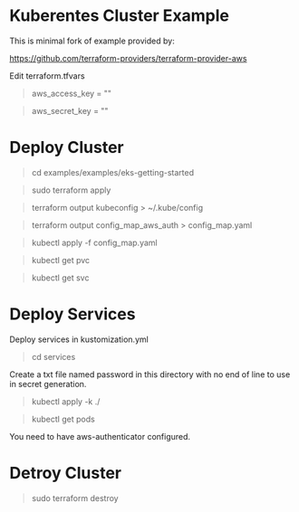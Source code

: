 # Kuberentes Cluster Example

This is minimal fork of example provided by:

https://github.com/terraform-providers/terraform-provider-aws

Edit terraform.tfvars

> aws_access_key = ""

> aws_secret_key = ""


# Deploy Cluster

> cd examples/examples/eks-getting-started

> sudo terraform apply

> terraform output kubeconfig > ~/.kube/config

> terraform output config_map_aws_auth > config_map.yaml

> kubectl apply -f config_map.yaml

> kubectl get pvc

> kubectl get svc



# Deploy Services

Deploy services in kustomization.yml

> cd services

Create a txt file named password in this directory with no end of line to use in secret generation.

> kubectl apply -k ./

> kubectl get pods

You need to have aws-authenticator configured.

# Detroy Cluster

> sudo terraform destroy
